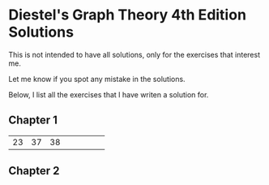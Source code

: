 # Diestel's Graph Theory 4th Edition Solutions

This is not intended to have all solutions, only for the exercises that interest me.

Let me know if you spot any mistake in the solutions.

Below, I list all the exercises that I have writen a solution for.
## Chapter 1

|||||||||
|--|--|--|--|--|--|--|--|
|23|37|38||||||

## Chapter 2

